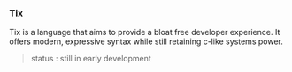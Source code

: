 
### Tix

Tix is a language that aims to provide a bloat free developer experience. It offers modern, expressive syntax while still retaining c-like systems power.

> status : still in early development

